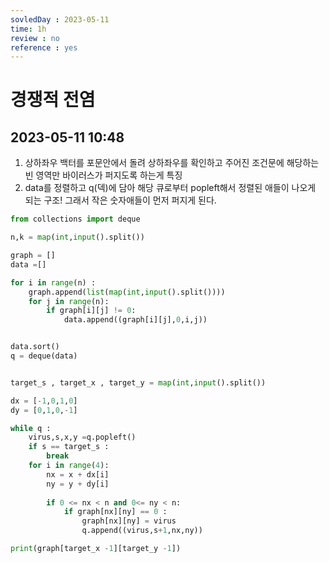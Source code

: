 ```yaml
---
sovledDay : 2023-05-11
time: 1h
review : no
reference : yes
---
```


# 경쟁적 전염
## 2023-05-11 10:48 


1. 상하좌우 백터를 포문안에서 돌려 상하좌우를 확인하고 주어진 조건문에 해당하는 빈 영역만 바이러스가 퍼지도록 하는게 특징
2. data를 정렬하고 q(덱)에 담아 해당 큐로부터 popleft해서 정렬된 애들이 나오게 되는 구조! 그래서 작은 숫자애들이 먼저 퍼지게 된다. 


```python
from collections import deque

n,k = map(int,input().split())

graph = []
data =[]

for i in range(n) :
    graph.append(list(map(int,input().split())))
    for j in range(n):
        if graph[i][j] != 0: 
            data.append((graph[i][j],0,i,j))


data.sort()
q = deque(data)


target_s , target_x , target_y = map(int,input().split())

dx = [-1,0,1,0]
dy = [0,1,0,-1]

while q : 
    virus,s,x,y =q.popleft()
    if s == target_s :
        break
    for i in range(4):
        nx = x + dx[i]
        ny = y + dy[i]
        
        if 0 <= nx < n and 0<= ny < n:
            if graph[nx][ny] == 0 :
                graph[nx][ny] = virus
                q.append((virus,s+1,nx,ny))

print(graph[target_x -1][target_y -1])
        
```